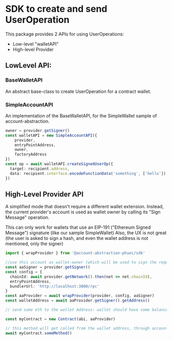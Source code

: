 # SDK to create and send UserOperation 

This package provides 2 APIs for using UserOperations:

- Low-level "walletAPI"
- High-level Provider


## LowLevel API:

### BaseWalletAPI

An abstract base-class to create UserOperation for a contract wallet.

### SimpleAccountAPI

An implementation of the BaseWalletAPI, for the SimpleWallet sample of account-abstraction.

```typescript
owner = provider.getSigner()
const walletAPI = new SimpleAccountAPI({
    provider, 
    entryPointAddress,
    owner,
    factoryAddress
})
const op = await walletAPI.createSignedUserOp({
  target: recipient.address,
  data: recipient.interface.encodeFunctionData('something', ['hello'])
})
```

## High-Level Provider API

A simplified mode that doesn't require a different wallet extension. 
Instead, the current provider's account is used as wallet owner by calling its "Sign Message" operation.

This can only work for wallets that use an EIP-191 ("Ethereum Signed Message") signature (like our sample SimpleWallet)
Also, the UX is not great (the user is asked to sign a hash, and even the wallet address is not mentioned, only the signer)

```typescript
import { wrapProvider } from '@account-abstraction-phuoc/sdk'

//use this account as wallet-owner (which will be used to sign the requests)
const aaSigner = provider.getSigner()
const config = {
  chainId: await provider.getNetwork().then(net => net.chainId),
  entryPointAddress,
  bundlerUrl: 'http://localhost:3000/rpc'
} 
const aaProvider = await wrapProvider(provider, config, aaSigner)
const walletAddress = await aaProvider.getSigner().getAddress()

// send some eth to the wallet Address: wallet should have some balance to pay for its own creation, and for calling methods.

const myContract = new Contract(abi, aaProvider)

// this method will get called from the wallet address, through account-abstraction EntryPoint
await myContract.someMethod()
```

